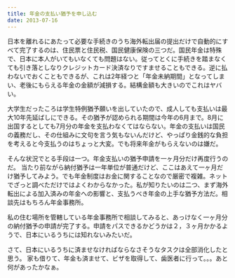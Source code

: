 ```yaml
---
title: 年金の支払い猶予を申し込む
date: 2013-07-16
---
```


日本を離れるにあたって必要な手続きのうち海外転出届の提出だけで自動的にすべて完了するのは、住民票と住民税、国民健康保険の三つだ。国民年金は特殊で、日本に本人がいてもいなくても問題はない。従ってとくに手続きを踏まなくても引き落としなりクレジットカード決済なりですませることもできる。逆に払わないでおくこともできるが、これは2年経つと「年金未納期間」となってしまい、老後にもらえる年金の金額が減損する。結構金額も大きいのでこれはヤバい。

大学生だったころは学生特例猶予願いを出していたので、成人しても支払いは最大10年先延ばしにできる。その猶予が認められる期間は今年の6月まで。8月に出国するとしても7月分の年金を支払わなくてはならない。年金の支払いは国民の義務だし、その仕組みに文句を言う気もないんだけど、やっぱり金銭的な負担を考えると今支払うのはちょっと大変。でも将来年金がもらえないのは嫌だ。

そんな状況でとる手段は一つ。年金支払いの猶予申請を一ヶ月分だけ再度行うのだ。
当たり前ながら納付猶予は一年単位が普通だけど、ここはあえて一ヶ月だけ猶予してみよう。でも年金制度はお金に関することなので厳密で複雑。ネットでざっと調べただけではよくわからなかった。私が知りたいのは二つ、まず海外転出による加入済みの年金への影響と、支払うべき年金の上手な猶予方法だ。相談先はもちろん年金事務所。

私の住む場所を管轄している年金事務所で相談してみると、あっけなく一ヶ月分の納付猶予の申請が完了する。申請をパスできるかどうかは２，３ヶ月かかるようで、日本にいるうちには知れないみたいだ。

さて、日本にいるうちに済ませなければならなさそうなタスクは全部消化したと思う。
家も借りて、年金も済ませて、ビザを取得して、歯医者に行って。。。あと何があったかなぁ。

